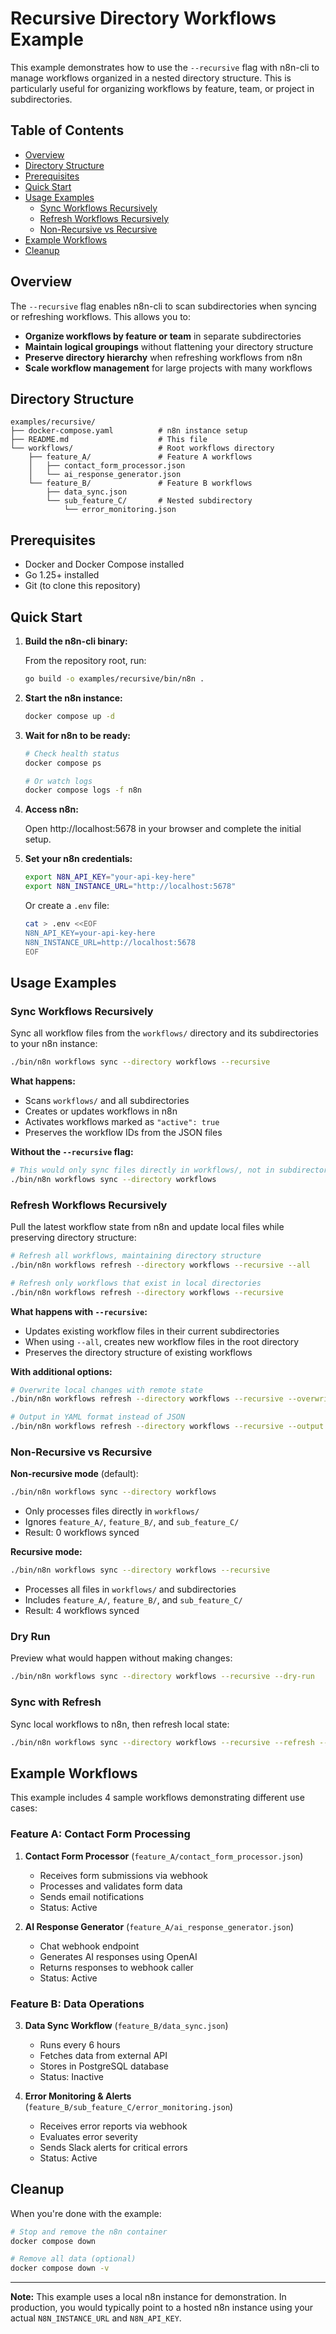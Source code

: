 # Recursive Directory Workflows Example

This example demonstrates how to use the `--recursive` flag with n8n-cli to manage workflows organized in a nested directory structure. This is particularly useful for organizing workflows by feature, team, or project in subdirectories.

## Table of Contents

- [Overview](#overview)
- [Directory Structure](#directory-structure)
- [Prerequisites](#prerequisites)
- [Quick Start](#quick-start)
- [Usage Examples](#usage-examples)
  - [Sync Workflows Recursively](#sync-workflows-recursively)
  - [Refresh Workflows Recursively](#refresh-workflows-recursively)
  - [Non-Recursive vs Recursive](#non-recursive-vs-recursive)
- [Example Workflows](#example-workflows)
- [Cleanup](#cleanup)

## Overview

The `--recursive` flag enables n8n-cli to scan subdirectories when syncing or refreshing workflows. This allows you to:

- **Organize workflows by feature or team** in separate subdirectories
- **Maintain logical groupings** without flattening your directory structure
- **Preserve directory hierarchy** when refreshing workflows from n8n
- **Scale workflow management** for large projects with many workflows

## Directory Structure

```
examples/recursive/
├── docker-compose.yaml          # n8n instance setup
├── README.md                    # This file
└── workflows/                   # Root workflows directory
    ├── feature_A/               # Feature A workflows
    │   ├── contact_form_processor.json
    │   └── ai_response_generator.json
    └── feature_B/               # Feature B workflows
        ├── data_sync.json
        └── sub_feature_C/       # Nested subdirectory
            └── error_monitoring.json
```

## Prerequisites

- Docker and Docker Compose installed
- Go 1.25+ installed
- Git (to clone this repository)

## Quick Start

1. **Build the n8n-cli binary:**

   From the repository root, run:

   ```bash
   go build -o examples/recursive/bin/n8n .
   ```

2. **Start the n8n instance:**

   ```bash
   docker compose up -d
   ```

3. **Wait for n8n to be ready:**

   ```bash
   # Check health status
   docker compose ps

   # Or watch logs
   docker compose logs -f n8n
   ```

4. **Access n8n:**

   Open http://localhost:5678 in your browser and complete the initial setup.

5. **Set your n8n credentials:**

   ```bash
   export N8N_API_KEY="your-api-key-here"
   export N8N_INSTANCE_URL="http://localhost:5678"
   ```

   Or create a `.env` file:

   ```bash
   cat > .env <<EOF
   N8N_API_KEY=your-api-key-here
   N8N_INSTANCE_URL=http://localhost:5678
   EOF
   ```

## Usage Examples

### Sync Workflows Recursively

Sync all workflow files from the `workflows/` directory and its subdirectories to your n8n instance:

```bash
./bin/n8n workflows sync --directory workflows --recursive
```

**What happens:**
- Scans `workflows/` and all subdirectories
- Creates or updates workflows in n8n
- Activates workflows marked as `"active": true`
- Preserves the workflow IDs from the JSON files

**Without the `--recursive` flag:**
```bash
# This would only sync files directly in workflows/, not in subdirectories
./bin/n8n workflows sync --directory workflows
```

### Refresh Workflows Recursively

Pull the latest workflow state from n8n and update local files while preserving directory structure:

```bash
# Refresh all workflows, maintaining directory structure
./bin/n8n workflows refresh --directory workflows --recursive --all

# Refresh only workflows that exist in local directories
./bin/n8n workflows refresh --directory workflows --recursive
```

**What happens with `--recursive`:**
- Updates existing workflow files in their current subdirectories
- When using `--all`, creates new workflow files in the root directory
- Preserves the directory structure of existing workflows

**With additional options:**
```bash
# Overwrite local changes with remote state
./bin/n8n workflows refresh --directory workflows --recursive --overwrite

# Output in YAML format instead of JSON
./bin/n8n workflows refresh --directory workflows --recursive --output yaml
```

### Non-Recursive vs Recursive

**Non-recursive mode** (default):
```bash
./bin/n8n workflows sync --directory workflows
```
- Only processes files directly in `workflows/`
- Ignores `feature_A/`, `feature_B/`, and `sub_feature_C/`
- Result: 0 workflows synced

**Recursive mode:**
```bash
./bin/n8n workflows sync --directory workflows --recursive
```
- Processes all files in `workflows/` and subdirectories
- Includes `feature_A/`, `feature_B/`, and `sub_feature_C/`
- Result: 4 workflows synced

### Dry Run

Preview what would happen without making changes:

```bash
./bin/n8n workflows sync --directory workflows --recursive --dry-run
```

### Sync with Refresh

Sync local workflows to n8n, then refresh local state:

```bash
./bin/n8n workflows sync --directory workflows --recursive --refresh --all
```

## Example Workflows

This example includes 4 sample workflows demonstrating different use cases:

### Feature A: Contact Form Processing

1. **Contact Form Processor** (`feature_A/contact_form_processor.json`)
   - Receives form submissions via webhook
   - Processes and validates form data
   - Sends email notifications
   - Status: Active

2. **AI Response Generator** (`feature_A/ai_response_generator.json`)
   - Chat webhook endpoint
   - Generates AI responses using OpenAI
   - Returns responses to webhook caller
   - Status: Active

### Feature B: Data Operations

3. **Data Sync Workflow** (`feature_B/data_sync.json`)
   - Runs every 6 hours
   - Fetches data from external API
   - Stores in PostgreSQL database
   - Status: Inactive

4. **Error Monitoring & Alerts** (`feature_B/sub_feature_C/error_monitoring.json`)
   - Receives error reports via webhook
   - Evaluates error severity
   - Sends Slack alerts for critical errors
   - Status: Active

## Cleanup

When you're done with the example:

```bash
# Stop and remove the n8n container
docker compose down

# Remove all data (optional)
docker compose down -v
```

---

**Note:** This example uses a local n8n instance for demonstration. In production, you would typically point to a hosted n8n instance using your actual `N8N_INSTANCE_URL` and `N8N_API_KEY`.
